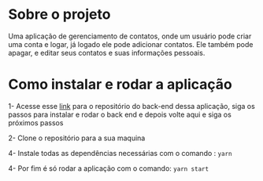 # Sobre o projeto

Uma aplicação de gerenciamento de contatos, onde um usuário pode criar uma conta e logar, já logado ele pode adicionar contatos. Ele também pode apagar, e editar seus contatos e suas informações pessoais.

# Como instalar e rodar a aplicação

1- Acesse esse [link](https://github.com/CaioMarinho2/m6-sprint3-cadastro-de-clientes-CaioMarinho2) para o repositório do back-end dessa aplicação, siga os passos para instalar e rodar o back end e depois volte aqui e siga os  próximos passos  

2- Clone o repositório para a sua maquina

4- Instale todas as dependências necessárias com o comando : `yarn`

4- Por fim é só rodar a aplicação com o comando: `yarn start`
